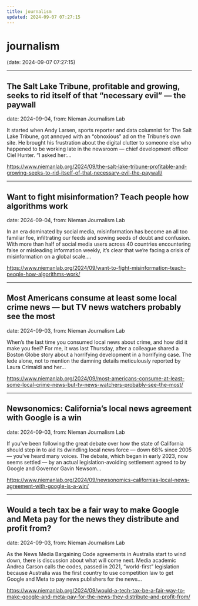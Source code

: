 ```yaml
---
title: journalism
updated: 2024-09-07 07:27:15
---
```


# journalism

(date: 2024-09-07 07:27:15)

---

## The Salt Lake Tribune, profitable and growing, seeks to rid itself of that “necessary evil” — the paywall

date: 2024-09-04, from: Nieman Journalism Lab

It started when Andy Larsen, sports reporter and data columnist for The Salt Lake Tribune, got annoyed with an &#8220;obnoxious&#8221; ad on the Tribune&#8217;s own site. He brought his frustration about the digital clutter to someone else who happened to be working late in the newsroom — chief development officer Ciel Hunter. &#8220;I asked her:... 

<https://www.niemanlab.org/2024/09/the-salt-lake-tribune-profitable-and-growing-seeks-to-rid-itself-of-that-necessary-evil-the-paywall/>

---

## Want to fight misinformation? Teach people how algorithms work

date: 2024-09-04, from: Nieman Journalism Lab

In an era dominated by social media, misinformation has become an all too familiar foe, infiltrating our feeds and sowing seeds of doubt and confusion. With more than half of social media users across 40 countries encountering false or misleading information weekly, it&#8217;s clear that we&#8217;re facing a crisis of misinformation on a global scale.... 

<https://www.niemanlab.org/2024/09/want-to-fight-misinformation-teach-people-how-algorithms-work/>

---

## Most Americans consume at least some local crime news — but TV news watchers probably see the most

date: 2024-09-03, from: Nieman Journalism Lab

When’s the last time you consumed local news about crime, and how did it make you feel? For me, it was last Thursday, after a colleague shared a Boston Globe story about a horrifying development in a horrifying case. The lede alone, not to mention the damning details meticulously reported by Laura Crimaldi and her... 

<https://www.niemanlab.org/2024/09/most-americans-consume-at-least-some-local-crime-news-but-tv-news-watchers-probably-see-the-most/>

---

## Newsonomics: California’s local news agreement with Google is a win

date: 2024-09-03, from: Nieman Journalism Lab

If you’ve been following the great debate over how the state of California should step in to aid its dwindling local news force — down 68% since 2005 — you’ve heard many voices. The debate, which began in early 2023, now seems settled — by an actual legislation-avoiding settlement agreed to by Google and Governor Gavin Newsom... 

<https://www.niemanlab.org/2024/09/newsonomics-californias-local-news-agreement-with-google-is-a-win/>

---

## Would a tech tax be a fair way to make Google and Meta pay for the news they distribute and profit from?

date: 2024-09-03, from: Nieman Journalism Lab

As the News Media Bargaining Code agreements in Australia start to wind down, there is discussion about what will come next. Media academic Andrea Carson calls the codes, passed in 2021, &#8220;world-first&#8221; legislation because Australia was the first country to use competition law to get Google and Meta to pay news publishers for the news... 

<https://www.niemanlab.org/2024/09/would-a-tech-tax-be-a-fair-way-to-make-google-and-meta-pay-for-the-news-they-distribute-and-profit-from/>


